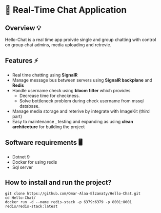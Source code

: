 # 💬 Real-Time Chat Application

## Overview 💡
Hello-Chat is a real time app proivde single and group chatting with control on group chat admins, media uploading and retrevie.

 ## Features ⚡
 - Real time chatting using **SignalR**
 - Manage message bus between servers using **SignalR backplane** and **Redis**
 - Handle username check using **bloom filter** which provides
   * Decrease time for checkness.
   * Solve bottleneck problem during check username from mssql database.
 - Manage media storage and reterive by integrate with ImageKit (third part)
 - Easy to maintenance , testing and expanding as using **clean architecture** for building the project

## Software requirements 🖥
  * Dotnet 9
  * Docker for using redis
  * Sql server

## How to install and run the project?
```
git clone https://github.com/Omar-Alaa-Elzanaty/Hello-Chat.git
cd Hello-Chat/
docker run -d --name redis-stack -p 6379:6379 -p 8001:8001 redis/redis-stack:latest
```
